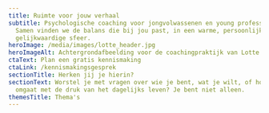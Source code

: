 ```yaml
---
title: Ruimte voor jouw verhaal
subtitle: Psychologische coaching voor jongvolwassenen en young professionals.
  Samen vinden we de balans die bij jou past, in een warme, persoonlijke en
  gelijkwaardige sfeer.
heroImage: /media/images/lotte_header.jpg
heroImageAlt: Achtergrondafbeelding voor de coachingpraktijk van Lotte Gasenbeek
ctaText: Plan een gratis kennismaking
ctaLink: /kennismakingsgesprek
sectionTitle: Herken jij je hierin?
sectionText: Worstel je met vragen over wie je bent, wat je wilt, of hoe je
  omgaat met de druk van het dagelijks leven? Je bent niet alleen.
themesTitle: Thema's
---
```

